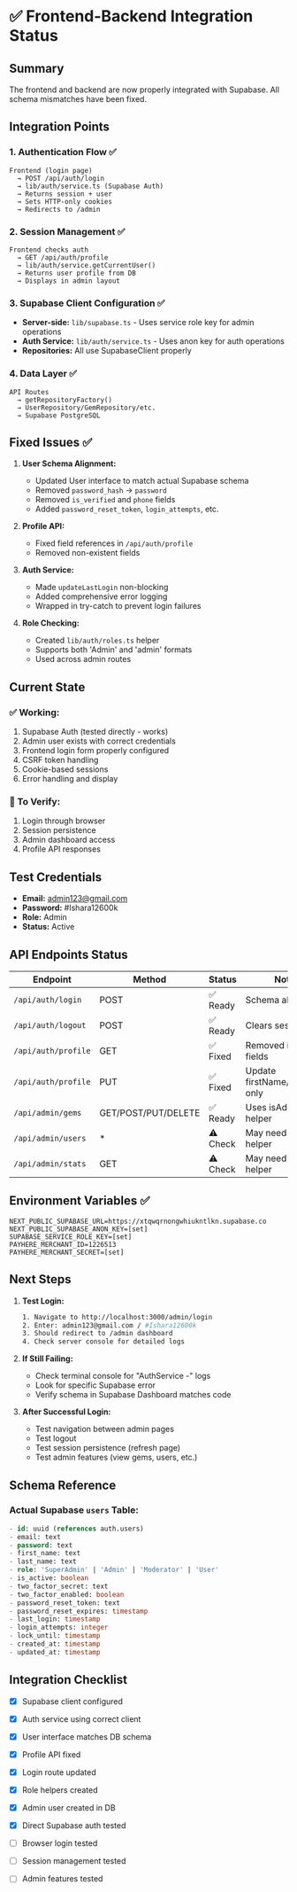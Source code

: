 # ✅ Frontend-Backend Integration Status

## Summary
The frontend and backend are now properly integrated with Supabase. All schema mismatches have been fixed.

## Integration Points

### 1. Authentication Flow ✅
```
Frontend (login page) 
  → POST /api/auth/login 
  → lib/auth/service.ts (Supabase Auth)
  → Returns session + user
  → Sets HTTP-only cookies
  → Redirects to /admin
```

### 2. Session Management ✅
```
Frontend checks auth
  → GET /api/auth/profile
  → lib/auth/service.getCurrentUser()
  → Returns user profile from DB
  → Displays in admin layout
```

### 3. Supabase Client Configuration ✅
- **Server-side:** `lib/supabase.ts` - Uses service role key for admin operations
- **Auth Service:** `lib/auth/service.ts` - Uses anon key for auth operations
- **Repositories:** All use SupabaseClient properly

### 4. Data Layer ✅
```
API Routes 
  → getRepositoryFactory() 
  → UserRepository/GemRepository/etc.
  → Supabase PostgreSQL
```

## Fixed Issues ✅

1. **User Schema Alignment:**
   - Updated User interface to match actual Supabase schema
   - Removed `password_hash` → `password`
   - Removed `is_verified` and `phone` fields
   - Added `password_reset_token`, `login_attempts`, etc.

2. **Profile API:**
   - Fixed field references in `/api/auth/profile`
   - Removed non-existent fields

3. **Auth Service:**
   - Made `updateLastLogin` non-blocking
   - Added comprehensive error logging
   - Wrapped in try-catch to prevent login failures

4. **Role Checking:**
   - Created `lib/auth/roles.ts` helper
   - Supports both 'Admin' and 'admin' formats
   - Used across admin routes

## Current State

### ✅ Working:
1. Supabase Auth (tested directly - works)
2. Admin user exists with correct credentials
3. Frontend login form properly configured
4. CSRF token handling
5. Cookie-based sessions
6. Error handling and display

### 🔄 To Verify:
1. Login through browser
2. Session persistence
3. Admin dashboard access
4. Profile API responses

## Test Credentials
- **Email:** admin123@gmail.com
- **Password:** #Ishara12600k
- **Role:** Admin
- **Status:** Active

## API Endpoints Status

| Endpoint | Method | Status | Notes |
|----------|--------|--------|-------|
| `/api/auth/login` | POST | ✅ Ready | Schema aligned |
| `/api/auth/logout` | POST | ✅ Ready | Clears session |
| `/api/auth/profile` | GET | ✅ Fixed | Removed invalid fields |
| `/api/auth/profile` | PUT | ✅ Fixed | Update firstName/lastName only |
| `/api/admin/gems` | GET/POST/PUT/DELETE | ✅ Ready | Uses isAdmin() helper |
| `/api/admin/users` | * | ⚠️ Check | May need role helper |
| `/api/admin/stats` | GET | ⚠️ Check | May need role helper |

## Environment Variables ✅
```env
NEXT_PUBLIC_SUPABASE_URL=https://xtqwqrnongwhiukntlkn.supabase.co
NEXT_PUBLIC_SUPABASE_ANON_KEY=[set]
SUPABASE_SERVICE_ROLE_KEY=[set]
PAYHERE_MERCHANT_ID=1226513
PAYHERE_MERCHANT_SECRET=[set]
```

## Next Steps

1. **Test Login:**
   ```bash
   1. Navigate to http://localhost:3000/admin/login
   2. Enter: admin123@gmail.com / #Ishara12600k
   3. Should redirect to /admin dashboard
   4. Check server console for detailed logs
   ```

2. **If Still Failing:**
   - Check terminal console for "AuthService -" logs
   - Look for specific Supabase error
   - Verify schema in Supabase Dashboard matches code

3. **After Successful Login:**
   - Test navigation between admin pages
   - Test logout
   - Test session persistence (refresh page)
   - Test admin features (view gems, users, etc.)

## Schema Reference

### Actual Supabase `users` Table:
```sql
- id: uuid (references auth.users)
- email: text
- password: text  
- first_name: text
- last_name: text
- role: 'SuperAdmin' | 'Admin' | 'Moderator' | 'User'
- is_active: boolean
- two_factor_secret: text
- two_factor_enabled: boolean
- password_reset_token: text
- password_reset_expires: timestamp
- last_login: timestamp
- login_attempts: integer
- lock_until: timestamp
- created_at: timestamp
- updated_at: timestamp
```

## Integration Checklist

- [x] Supabase client configured
- [x] Auth service using correct client
- [x] User interface matches DB schema
- [x] Profile API fixed
- [x] Login route updated
- [x] Role helpers created
- [x] Admin user created in DB
- [x] Direct Supabase auth tested
- [ ] Browser login tested
- [ ] Session management tested
- [ ] Admin features tested

